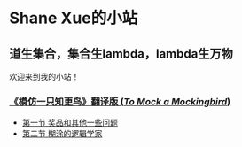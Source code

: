 # Shane Xue的小站
## 道生集合，集合生lambda，lambda生万物

欢迎来到我的小站！

### [《模仿一只知更鸟》翻译版 (_To Mock a Mockingbird_)](https://shane-xue.github.io/to-mock-a-mockingbird/index)
- [第一节 奖品和其他一些问题](to-mock-a-mockingbird/the-prize-and-other-puzzles)
- [第二节 糊涂的逻辑学家](https://shane-xue.github.io/to-mock-a-mockingbird/the-absentminded-logician)
